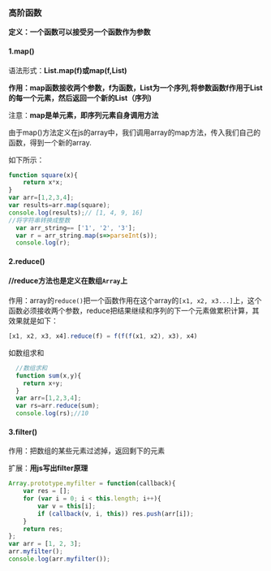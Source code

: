 ### 高阶函数

**定义：一个函数可以接受另一个函数作为参数**

#### 1.map()

语法形式：**List.map(f)**或**map(f,List)**

**作用：map函数接收两个参数，f为函数，List为一个序列,将参数函数f作用于List的每一个元素，然后返回一个新的List（序列)**

注意：**map是单元素，即序列元素自身调用方法**

由于map()方法定义在js的array中，我们调用array的map方法，传入我们自己的函数，得到一个新的array.

如下所示：

```js
function square(x){
    return x*x;
}
var arr=[1,2,3,4];
var results=arr.map(square); 
console.log(results);// [1, 4, 9, 16]
//将字符串转换成整数
  var arr_string== ['1', '2', '3'];
  var r = arr_string.map(s=>parseInt(s));
  console.log(r);
```

#### 2.reduce()

#### //reduce方法也是定义在数组`Array`上

作用：array的`reduce()`把一个函数作用在这个array的`[x1, x2, x3...]`上，这个函数必须接收两个参数，reduce把结果继续和序列的下一个元素做累积计算，其效果就是如下：

```js
[x1, x2, x3, x4].reduce(f) = f(f(f(x1, x2), x3), x4)
```

如数组求和

```js
  //数组求和
  function sum(x,y){
    return x+y;
  }
  var arr=[1,2,3,4];
  var rs=arr.reduce(sum);
  console.log(rs);//10
```

#### 3.filter()

作用：把数组的某些元素过滤掉，返回剩下的元素

扩展：**用js写出filter原理**

```js
Array.prototype.myfilter = function(callback){
    var res = [];
    for (var i = 0; i < this.length; i++){
        var v = this[i];
        if (callback(v, i, this)) res.push(arr[i]);
    }
    return res;
};
var arr = [1, 2, 3];
arr.myfilter();
console.log(arr.myfilter());
```

